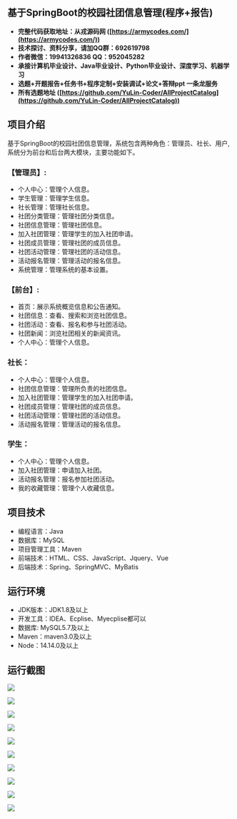 ## 基于SpringBoot的校园社团信息管理(程序+报告)

- <b>完整代码获取地址：从戎源码网 ([https://armycodes.com/](https://armycodes.com/))</b>
- <b>技术探讨、资料分享，请加QQ群：692619798</b> 
- <b>作者微信：19941326836  QQ：952045282</b> 
- <b>承接计算机毕业设计、Java毕业设计、Python毕业设计、深度学习、机器学习</b>
- <b>选题+开题报告+任务书+程序定制+安装调试+论文+答辩ppt 一条龙服务</b>
- <b>所有选题地址 ([https://github.com/YuLin-Coder/AllProjectCatalog](https://github.com/YuLin-Coder/AllProjectCatalog)) </b>

## 项目介绍
基于SpringBoot的校园社团信息管理，系统包含两种角色：管理员、社长、用户,系统分为前台和后台两大模块，主要功能如下。

### 【管理员】:
- 个人中心：管理个人信息。
- 学生管理：管理学生信息。
- 社长管理：管理社长信息。
- 社团分类管理：管理社团分类信息。
- 社团信息管理：管理社团信息。
- 加入社团管理：管理学生的加入社团申请。
- 社团成员管理：管理社团的成员信息。
- 社团活动管理：管理社团的活动信息。
- 活动报名管理：管理活动的报名信息。
- 系统管理：管理系统的基本设置。

### 【前台】:
- 首页：展示系统概览信息和公告通知。
- 社团信息：查看、搜索和浏览社团信息。
- 社团活动：查看、报名和参与社团活动。
- 社团新闻：浏览社团相关的新闻资讯。
- 个人中心：管理个人信息。

### 社长：
- 个人中心：管理个人信息。
- 社团信息管理：管理所负责的社团信息。
- 加入社团管理：管理学生的加入社团申请。
- 社团成员管理：管理社团的成员信息。
- 社团活动管理：管理社团的活动信息。
- 活动报名管理：管理活动的报名信息。

### 学生：
- 个人中心：管理个人信息。
- 加入社团管理：申请加入社团。
- 活动报名管理：报名参加社团活动。
- 我的收藏管理：管理个人收藏信息。

## 项目技术
- 编程语言：Java
- 数据库：MySQL
- 项目管理工具：Maven
- 前端技术：HTML、CSS、JavaScript、Jquery、Vue
- 后端技术：Spring、SpringMVC、MyBatis

## 运行环境
- JDK版本：JDK1.8及以上
- 开发工具：IDEA、Ecplise、Myecplise都可以
- 数据库: MySQL5.7及以上
- Maven：maven3.0及以上
- Node：14.14.0及以上

## 运行截图
![](screenshot/1.png)

![](screenshot/2.png)

![](screenshot/3.png)

![](screenshot/4.png)

![](screenshot/5.png)

![](screenshot/6.png)

![](screenshot/7.png)

![](screenshot/8.png)

![](screenshot/9.png)

![](screenshot/10.png)
